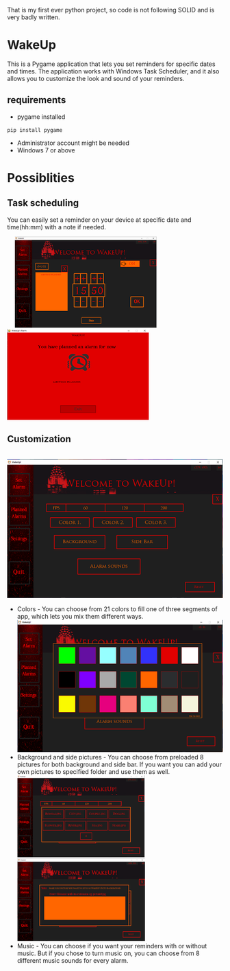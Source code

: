 That is my first ever python project, so code is not following SOLID and is very badly written.
# WakeUp
This is a Pygame application that lets you set reminders for specific dates and times. The application works with Windows Task Scheduler, and it also allows you to customize the look and sound of your reminders.
## requirements
- pygame installed
```
pip install pygame 
```
- Administrator account might be needed
- Windows 7 or above
# Possiblities
## Task scheduling
You can easily set a reminder on your device at specific date and time(hh:mm) with a note if needed.

&emsp; ![Setting alarm](https://github.com/Dunno358/Pictures/blob/main/WakeUp_set_alarm.png?raw=true) &emsp; ![Alarm popped up](https://github.com/Dunno358/Pictures/blob/main/WakeUp_get_alarm.png?raw=true)
## Customization
&emsp; ![Settings](https://github.com/Dunno358/Pictures/blob/main/wakeup_settings.png?raw=true)
- Colors - You can choose from 21 colors to fill one of three segments of app, which lets you mix them different ways.
&emsp; ![Colors](https://github.com/Dunno358/Pictures/blob/main/WakeUp_color_picking.png?raw=true)
- Background and side pictures - You can choose from preloaded 8 pictures for both background and side bar. If you want you can add your own pictures to specified folder and use them as well.
![Backgrounds](https://github.com/Dunno358/Pictures/blob/main/WakeUp_pict_picking.png?raw=true) ![Adding Background](https://github.com/Dunno358/Pictures/blob/main/WakeUp_pict_adding.png?raw=true)
- Music - You can choose if you want your reminders with or without music. But if you chose to turn music on, you can choose from 8 different music sounds for every alarm.

